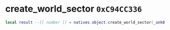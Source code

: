 # create_world_sector `0xC94CC336`

```lua
local result --[[ number ]] = natives.object.create_world_sector(_unk0 --[[ number ]], _unk1 --[[ number ]])
```